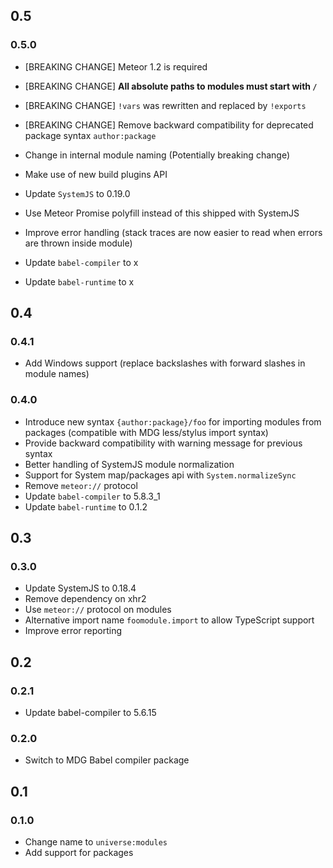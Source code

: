 
## 0.5

### 0.5.0

- [BREAKING CHANGE] Meteor 1.2 is required
- [BREAKING CHANGE] **All absolute paths to modules must start with `/`**
- [BREAKING CHANGE] `!vars` was rewritten and replaced by `!exports`
- [BREAKING CHANGE] Remove backward compatibility for deprecated package syntax `author:package`

- Change in internal module naming (Potentially breaking change)
- Make use of new build plugins API
- Update `SystemJS` to 0.19.0
- Use Meteor Promise polyfill instead of this shipped with SystemJS
- Improve error handling (stack traces are now easier to read when errors are thrown inside module)
- Update `babel-compiler` to x
- Update `babel-runtime` to x

## 0.4

### 0.4.1

- Add Windows support (replace backslashes with forward slashes in module names)

### 0.4.0

- Introduce new syntax `{author:package}/foo` for importing modules from packages (compatible with MDG less/stylus import syntax)
- Provide backward compatibility with warning message for previous syntax
- Better handling of SystemJS module normalization
- Support for System map/packages api with `System.normalizeSync`
- Remove `meteor://` protocol
- Update `babel-compiler` to 5.8.3_1 
- Update `babel-runtime` to 0.1.2

## 0.3

### 0.3.0

- Update SystemJS to 0.18.4
- Remove dependency on xhr2
- Use `meteor://` protocol on modules
- Alternative import name `foomodule.import` to allow TypeScript support
- Improve error reporting

## 0.2

### 0.2.1

- Update babel-compiler to 5.6.15

### 0.2.0

- Switch to MDG Babel compiler package

## 0.1

### 0.1.0

- Change name to `universe:modules`
- Add support for packages
